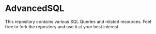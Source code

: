 # AdvancedSQL
This repository contains various SQL Queries and related resources. Feel free to fork the repository and use it at your best interest.

